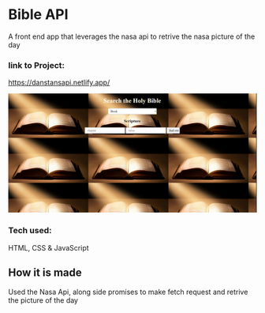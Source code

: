 # Bible API
A front end app that leverages the nasa api to retrive the nasa picture of the day

### link to Project:
https://danstansapi.netlify.app/

![image](main.png)

### Tech used:
HTML, CSS & JavaScript

## How it is made
Used the Nasa Api, along side promises to make fetch request and retrive the picture of the day 
